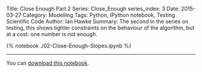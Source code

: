 Title: Close Enough Part 2
Series: Close_Enough
series_index: 3
Date: 2015-03-27
Category: Modelling
Tags: Python, IPython notebook, Testing Scientific Code
Author: Ian Hawke
Summary: The second in the series on testing, this shows tighter constraints on the behaviour of the algorithm, but at a cost: one number is not enough.

<!-- the next line is the key to include the notebook here: -->

{% notebook ./02-Close-Enough-Slopes.ipynb %}

-------

You can [download this notebook]({filename}/notebooks/02-Close-Enough-Slopes.ipynb).

